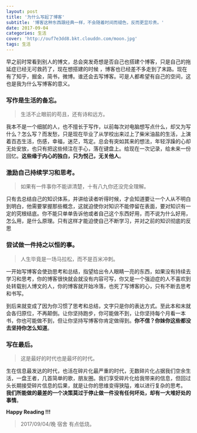 ```yaml
---
layout: post
title: '为什么写起了博客'
subtitle: '博客这种东西跟经典一样，不会随着时间而褪色，反而更显珍贵。'
date: 2017-09-04
categories: 生活
cover: 'http://ouf7e3dd8.bkt.clouddn.com/moon.jpg'
tags: 生活
---
```

早之前时常看到别人的博文，总会突发奇想是否自己也搭建个博客，只是自己的拖延症已经无可救药了，现在想搭建的时候 ，博客也已经差不多走到了末路。现在有了知乎，掘金，简书，微博。谁还会去写博客。可是人都希望有自己的空间，这也是我为什么写博客的意义。

### **写作是生活的备忘。**

> 生活不止眼前的苟且，还有诗和远方。

 我本不是一个细腻的人，也不擅长于写作，以前每次对电脑想写点什么，却又为写什么？怎么写？而发愁，只是现在毕业了从学校出来过上了柴米油盐的生活，上演着百态生活，伤感，幸福，迷茫，笃定。总会有突如其来的想法，年轻浮躁的心却无处安放，也只有把这些倾注在手心，落在键盘上。给现在一次记录，给未来一份回忆。**这些缘于内心的独白，只为悦己，无关他人**。

### **激励自己持续学习和思考。**

> 如果有一件事你不能讲清楚，十有八九你还没完全理解。

只有去总结自己的知识体系，并讲给读者听得时候，才会知道要让一个人从不明白到明白，他需要掌握那些概念，这就迫使你对知识不能停留在表面，要对知识有一定的究根结底。你不能只单单告诉他或者自己这个东西好用，而不说为什么好用，怎么用，是什么原理。只有这样才能迫使自己不断学习，并对之前的知识彻底的反思

### **尝试做一件持之以恒的事。**

> 人生毕竟是一场马拉松，而不是百米冲刺。

一开始写博客会使劲思考和总结，指望给出令人眼睛一亮的东西，如果没有持续去学习和思考，你的博客很快就会就没有内容可写，你又是一个强迫症的人不喜欢到处转载别人博文的人，你的博客就开始冷落，也死了写博客的心，只有不断去思考和书写。

到后来就变成了因为你习惯了思考和总结，文字只是你的表达方式。至此本和末就会各归原位，不再颠倒。让你坚持跑步，你可能做不到，让你坚持每个月看一本书，你也可能做不到，但让你坚持写博客你肯定做得到。**你不信？你妹你这些都没去坚持你怎么知道**。

### **写在最后。**
> 这是最好的时代也是最坏的时代。

生在信息最发达的时代，也活在碎片化最严重的时代，无数碎片化占据我们空余生活，一盘王者，几首简单的歌，朋友圈。我们享受碎片化给我带来的信息，但回过头长期接受碎片信息的后果，就是让你的思维变得狭隘，难以进行复杂的思考。 **我们所能做的最差的一个决策莫过于停止做一件没有任何坏处，却有一大堆好处的事情**。

**Happy Reading !!!**


>2017/09/04/晚  宿舍 有点低烧。
